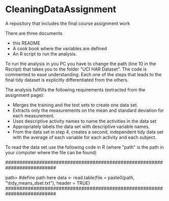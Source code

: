 # CleaningDataAssignment
A repository that includes the final course assignment work

There are three documents
* this README
* A cook book where the variables are defined
* An R script to run the analysis.

To run the analysis in you PC you have to change the path (line 10 in the Rscript) that takes you to the folder "UCI HAR Dataset". The code is commented to ease understanding. Each one of the steps that leads to the final tidy dataset is explicitly differentiated from the others.

The analysis fullfills the following requirements (extracted from the assignment page):
* Merges the training and the test sets to create one data set.
* Extracts only the measurements on the mean and standard deviation for each measurement.
* Uses descriptive activity names to name the activities in the data set
* Appropriately labels the data set with descriptive variable names.
* From the data set in step 4, creates a second, independent tidy data set with the average of each variable for each activity and each subject.

To read the data set use the following code in R (where "path" is the path in your computer where the file can be found)

##########################################################################

path= #define path here
data <- read.table(file = paste0(path, "\\tidy_means_dset.txt"), header = TRUE)
##########################################################################
